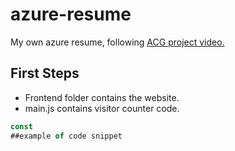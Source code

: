 # azure-resume
My own azure resume, following [ACG project video.](https://www.youtube.com/watch?v=ieYrBWmkfno)

## First Steps

- Frontend folder contains the website.
- main.js contains visitor counter code.

```js
const
##example of code snippet
```